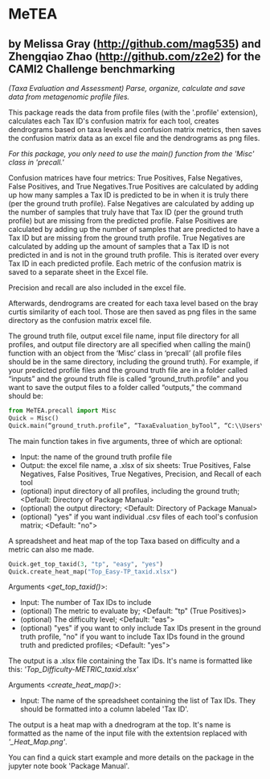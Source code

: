 # MeTEA
## by Melissa Gray (http://github.com/mag535) and Zhengqiao Zhao (http://github.com/z2e2) for the CAMI2 Challenge benchmarking
*(Taxa Evaluation and Assessment) Parse, organize, calculate and save data from metagenomic profile files.*

  This package reads the data from profile files (with the '.profile' extension), calculates each Tax ID's confusion matrix for each tool, creates dendrograms based on taxa levels and confusion matrix metrics, then saves the confusion matrix data as an excel file and the dendrograms as png files.

  *For this package, you only need to use the main() function from the 'Misc' class in 'precall.'*

  Confusion matrices have four metrics: True Positives, False Negatives, False Positives, and True Negatives.True Positives are calculated by adding up how many samples a Tax ID is predicted to be in when it is truly there (per the ground truth profile). False Negatives are calculated by adding up the number of samples that truly have that Tax ID (per the ground truth profile) but are missing from the predicted profile. False Positives are calculated by adding up the number of samples that are predicted to have a Tax ID but are missing from the ground truth profile. True Negatives are calculated by adding up the amount of samples that a Tax ID is not predicted in and is not in the ground truth profile. This is iterated over every Tax ID in each predicted profile. Each metric of the confusion matrix is saved to a separate sheet in the Excel file.

  Precision and recall are also included in the excel file.

  Afterwards, dendrograms are created for each taxa level based on the bray curtis similarity of each tool. Those are then saved as png files in the same directory as the confusion matrix excel file.

  The ground truth file, output excel file name, input file directory for all profiles, and output file directory are all specified when calling the main() function with an object from the  ‘Misc’ class in ‘precall’ (all profile files should be in the same directory, including the ground truth). 
  For example, if your predicted profile files and the ground truth file are in a folder called “inputs” and the ground truth file is called “ground_truth.profile” and you want to save the output files to a folder called “outputs,” the command should be:
	
```python
from MeTEA.precall import Misc
Quick = Misc()
Quick.main(“ground_truth.profile”, “TaxaEvaluation_byTool”, “C:\\Users\\user\\inputs”, “C:\\Users\\user\\outputs”)
```
	

The main function takes in five arguments, three of which are optional:
- Input: the name of the ground truth profile file
- Output: the excel file name, a .xlsx of six sheets: True Positives, False Negatives, False Positives, True Negatives, Precision, and Recall of each tool
- (optional) input directory of all profiles, including the ground truth; <Default: Directory of Package Manual>
- (optional) the output directory; <Default: Directory of Package Manual>
- (optional) "yes" if you want individual .csv files of each tool's confusion matrix; <Default: "no">


A spreadsheet and heat map of the top Taxa based on difficulty and a metric can also me made.

```python
Quick.get_top_taxid(3, "tp", "easy", "yes")
Quick.create_heat_map("Top_Easy-TP_taxid.xlsx")
```

Arguments <*get_top_taxid()*>:
- Input: The number of Tax IDs to include
- (optional) The metric to evaluate by; <Default: "tp" (True Positives)>
- (optional) The difficulty level; <Default: "eas">
- (optional) "yes" if you want to only include Tax IDs present in the ground truth profile, "no" if you want to include Tax IDs found in the ground truth and predicted profiles; <Default: "yes">

The output is a .xlsx file containing the Tax IDs. It's name is formatted like this: *'Top_Difficulty-METRIC_taxid.xlsx'*

Arguments <*create_heat_map()*>:
- Input: The name of the spreadsheet containing the list of Tax IDs. They should be formatted into a column labeled 'Tax ID'.

The output is a heat map with a dnedrogram at the top. It's name is formatted as the name of the input file with the extentsion replaced with *'_Heat_Map.png'*.


You can find a quick start example and more details on the package in the jupyter note book 'Package Manual'.
